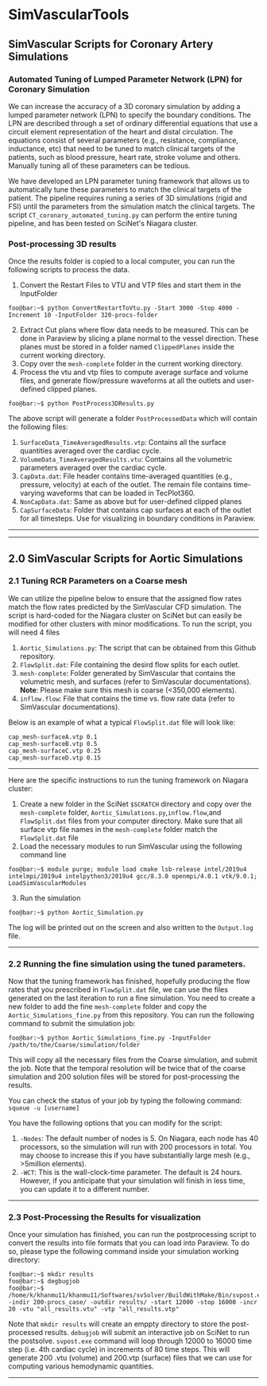 # SimVascularTools
## SimVascular Scripts for Coronary Artery Simulations
### Automated Tuning of Lumped Parameter Network (LPN) for Coronary Simulation
We can increase the accuracy of a 3D coronary simulation by adding a lumped parameter network (LPN) to specify the boundary conditions. The LPN are described through a set of ordinary differential equations that use a circuit element representation of the heart and distal circulation. The equations consist of several parameters (e.g., resistance, compliance, inductance, etc) that need to be tuned to match clinical targets of the patients, such as blood pressure, heart rate, stroke volume and others. Manually tuning all of these parameters can be tedious.

We have developed an LPN parameter tuning framework that allows us to automatically tune these parameters to match the clinical targets of the patient. The pipeline requires runing a series of 3D simulations (rigid and FSI) until the parameters from the simulation match the clinical targets. The script ```CT_coronary_automated_tuning.py``` can perform the entire tuning pipeline, and has been tested on SciNet's Niagara cluster.

### Post-processing 3D results
Once the results folder is copied to a local computer, you can run the following scripts to process the data.
1. Convert the Restart Files to VTU and VTP files and start them in the InputFolder
```console
foo@bar:~$ python ConvertRestartToVtu.py -Start 3000 -Stop 4000 -Increment 10 -InputFolder 320-procs-folder
``` 
2. Extract Cut plans where flow data needs to be measured. This can be done in Paraview by slicing a plane normal to the vessel direction. These planes must be stored in a folder named ```ClippedPlanes``` inside the current working directory.
3. Copy over the ```mesh-complete``` folder in the current working directory.
4. Process the vtu and vtp files to compute average surface and volume files, and generate flow/pressure waveforms at all the outlets and user-defined clipped planes.
```console
foo@bar:~$ python PostProcess3DResults.py
```
The above script will generate a folder ```PostProcessedData``` which will contain the following files:
1. ```SurfaceData_TimeAveragedResults.vtp```: Contains all the surface quantities averaged over the cardiac cycle.
2. ```VolumeData_TimeAveragedResults.vtu```: Contains all the volumetric parameters averaged over the cardiac cycle.
3. ```CapData.dat```: File header contains time-averaged quantities (e.g., pressure, velocity) at each of the outlet. The remain file contains time-varying waveforms that can be loaded in TecPlot360.
4. ```NonCapData.dat```: Same as above but for user-defined clipped planes
5. ```CapSurfaceData```: Folder that contains cap surfaces at each of the outlet for all timesteps. Use for visualizing in boundary conditions in Paraview.



---
---
## 2.0 SimVascular Scripts for Aortic Simulations
### 2.1 Tuning RCR Parameters on a Coarse mesh
We can utilize the pipeline below to ensure that the assigned flow rates match the flow rates predicted by the SimVascular CFD simulation. The script is hard-coded for the Niagara cluster on SciNet but can easily be modified for other clusters with minor modifications. To run the script, you will need 4 files
1. ```Aortic_Simulations.py```: The script that can be obtained from this Github repository. 
2. ```FlowSplit.dat```: File containing the desird flow splits for each outlet.
3. ```mesh-complete```: Folder generated by SimVascular that contains the volumetric mesh, and surfaces (refer to SimVascular documentations). **Note**: Please make sure this mesh is coarse (<350,000 elements).
4. ```inflow.flow```: File that contains the time vs. flow rate data (refer to SimVascular documentations).

Below is an example of what a typical ```FlowSplit.dat``` file will look like:
```console
cap_mesh-surfaceA.vtp 0.1
cap_mesh-surfaceB.vtp 0.5
cap_mesh-surfaceC.vtp 0.25
cap_mesh-surfaceD.vtp 0.15
```
---
Here are the specific instructions to run the tuning framework on Niagara cluster:
1. Create a new folder in the SciNet `$SCRATCH` directory and copy over the `mesh-complete` folder, `Aortic_Simulations.py`,`inflow.flow`,and `FlowSplit.dat` files from your computer directory. Make sure that all surface vtp file names in the `mesh-complete` folder match the `FlowSplit.dat` file
2. Load the necessary modules to run SimVascular using the following command line
```console
foo@bar:~$ module purge; module load cmake lsb-release intel/2019u4 intelmpi/2019u4 intelpython3/2019u4 gcc/8.3.0 openmpi/4.0.1 vtk/9.0.1; LoadSimVascularModules
``` 
3. Run the simulation 
```console
foo@bar:~$ python Aortic_Simulation.py
```
The log will be printed out on the screen and also written to the `Output.log` file.

--- 

### 2.2 Running the fine simulation using the tuned parameters.
Now that the tuning framework has finished, hopefully producing the flow rates that you prescribed in `FlowSplit.dat` file, we can use the files generated on the last iteration to run a fine simulation. You need to create a new folder to add the fine `mesh-complete` folder and copy the `Aortic_Simulations_fine.py` from this repository. You can run the following command to submit the simulation job:
```console
foo@bar:~$ python Aortic_Simulations_fine.py -InputFolder /path/to/the/Coarse/simulation/folder
```
This will copy all the necessary files from the Coarse simulation, and submit the job. Note that the temporal resolution will be twice that of the coarse simulation and 200 solution files will be stored for post-processing the results.

You can check the status of your job by typing the following command: `squeue -u [username]` 

You have the following options that you can modify for the script:
1. ```-Nodes```: The default number of nodes is 5. On Niagara, each node has 40 processors, so the simulation will run with 200 processors in total. You may choose to increase this if you have substantially large mesh (e.g., >5million elements).
2. ```-WCT```: This is the wall-clock-time parameter. The default is 24 hours. However, if you anticipate that your simulation will finish in less time, you can update it to a different number. 

---
### 2.3 Post-Processing the Results for visualization
Once your simulation has finished, you can run the postprocessing script to convert the results into file formats that you can load into Paraview. To do so, please type the following command inside your simulation working directory:

```console
foo@bar:~$ mkdir results
foo@bar:~$ degbugjob
foo@bar:~$ /home/k/khanmu11/khanmu11/Softwares/svSolver/BuildWithMake/Bin/svpost.exe -indir 200-procs_case/ -outdir results/ -start 12000 -stop 16000 -incr 20 -vtu "all_results.vtu" -vtp "all_results.vtp"
```
Note that `mkdir results` will create an emppty directory to store the post-processed results. `debugjob` will submit an interactive job on SciNet to run the postsolve. `svpost.exe` command will loop through 12000 to 16000 time step (i.e. 4th cardiac cycle) in increments of 80 time steps. This will generate 200 .vtu (volume) and 200.vtp (surface) files that we can use for computing various hemodynamic quantities.

---


